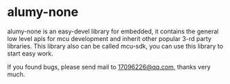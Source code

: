 # alumy-none

alumy-none is an easy-devel library for embedded, it contains the general low level apis for mcu development and inherit other popular 3-rd party libraries.
This library also can be called mcu-sdk, you can use this library to start easy work.

If you found bugs, please send mail to 17096226@qq.com, thanks very much.